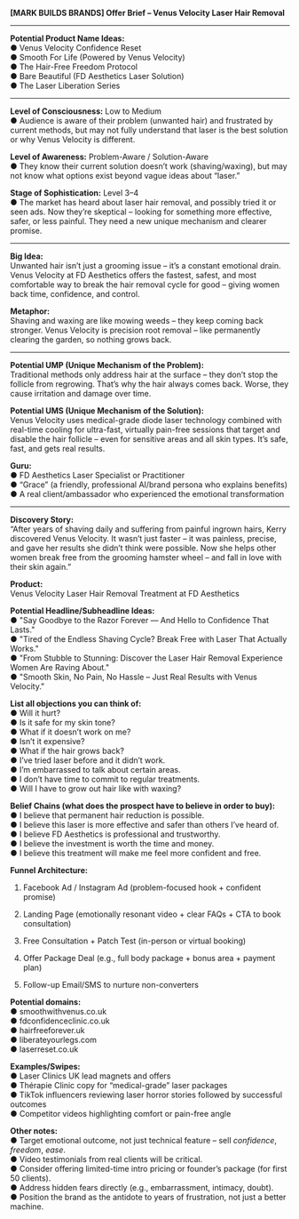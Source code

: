 **\[MARK BUILDS BRANDS\] Offer Brief – Venus Velocity Laser Hair Removal**

---

**Potential Product Name Ideas:**  
 ● Venus Velocity Confidence Reset  
 ● Smooth For Life (Powered by Venus Velocity)  
 ● The Hair-Free Freedom Protocol  
 ● Bare Beautiful (FD Aesthetics Laser Solution)  
 ● The Laser Liberation Series

---

**Level of Consciousness:** Low to Medium  
 ● Audience is aware of their problem (unwanted hair) and frustrated by current methods, but may not fully understand that laser is the best solution or why Venus Velocity is different.

**Level of Awareness:** Problem-Aware / Solution-Aware  
 ● They know their current solution doesn’t work (shaving/waxing), but may not know what options exist beyond vague ideas about “laser.”

**Stage of Sophistication:** Level 3–4  
 ● The market has heard about laser hair removal, and possibly tried it or seen ads. Now they’re skeptical – looking for something more effective, safer, or less painful. They need a new unique mechanism and clearer promise.

---

**Big Idea:**  
 Unwanted hair isn’t just a grooming issue – it’s a constant emotional drain. Venus Velocity at FD Aesthetics offers the fastest, safest, and most comfortable way to break the hair removal cycle for good – giving women back time, confidence, and control.

**Metaphor:**  
 Shaving and waxing are like mowing weeds – they keep coming back stronger. Venus Velocity is precision root removal – like permanently clearing the garden, so nothing grows back.

---

**Potential UMP (Unique Mechanism of the Problem):**  
 Traditional methods only address hair at the surface – they don’t stop the follicle from regrowing. That’s why the hair always comes back. Worse, they cause irritation and damage over time.

**Potential UMS (Unique Mechanism of the Solution):**  
 Venus Velocity uses medical-grade diode laser technology combined with real-time cooling for ultra-fast, virtually pain-free sessions that target and disable the hair follicle – even for sensitive areas and all skin types. It’s safe, fast, and gets real results.

**Guru:**  
 ● FD Aesthetics Laser Specialist or Practitioner  
 ● “Grace” (a friendly, professional AI/brand persona who explains benefits)  
 ● A real client/ambassador who experienced the emotional transformation

---

**Discovery Story:**  
 “After years of shaving daily and suffering from painful ingrown hairs, Kerry discovered Venus Velocity. It wasn’t just faster – it was painless, precise, and gave her results she didn’t think were possible. Now she helps other women break free from the grooming hamster wheel – and fall in love with their skin again.”

**Product:**  
 Venus Velocity Laser Hair Removal Treatment at FD Aesthetics

**Potential Headline/Subheadline Ideas:**  
 ● "Say Goodbye to the Razor Forever — And Hello to Confidence That Lasts."  
 ● "Tired of the Endless Shaving Cycle? Break Free with Laser That Actually Works."  
 ● "From Stubble to Stunning: Discover the Laser Hair Removal Experience Women Are Raving About."  
 ● "Smooth Skin, No Pain, No Hassle – Just Real Results with Venus Velocity."

**List all objections you can think of:**  
 ● Will it hurt?  
 ● Is it safe for my skin tone?  
 ● What if it doesn’t work on me?  
 ● Isn’t it expensive?  
 ● What if the hair grows back?  
 ● I’ve tried laser before and it didn’t work.  
 ● I’m embarrassed to talk about certain areas.  
 ● I don’t have time to commit to regular treatments.  
 ● Will I have to grow out hair like with waxing?

**Belief Chains (what does the prospect have to believe in order to buy):**  
 ● I believe that permanent hair reduction is possible.  
 ● I believe this laser is more effective and safer than others I’ve heard of.  
 ● I believe FD Aesthetics is professional and trustworthy.  
 ● I believe the investment is worth the time and money.  
 ● I believe this treatment will make me feel more confident and free.

**Funnel Architecture:**

1. Facebook Ad / Instagram Ad (problem-focused hook \+ confident promise)

2. Landing Page (emotionally resonant video \+ clear FAQs \+ CTA to book consultation)

3. Free Consultation \+ Patch Test (in-person or virtual booking)

4. Offer Package Deal (e.g., full body package \+ bonus area \+ payment plan)

5. Follow-up Email/SMS to nurture non-converters

**Potential domains:**  
 ● smoothwithvenus.co.uk  
 ● fdconfidenceclinic.co.uk  
 ● hairfreeforever.uk  
 ● liberateyourlegs.com  
 ● laserreset.co.uk

**Examples/Swipes:**  
 ● Laser Clinics UK lead magnets and offers  
 ● Thérapie Clinic copy for “medical-grade” laser packages  
 ● TikTok influencers reviewing laser horror stories followed by successful outcomes  
 ● Competitor videos highlighting comfort or pain-free angle

**Other notes:**  
 ● Target emotional outcome, not just technical feature – sell *confidence*, *freedom*, *ease*.  
 ● Video testimonials from real clients will be critical.  
 ● Consider offering limited-time intro pricing or founder’s package (for first 50 clients).  
 ● Address hidden fears directly (e.g., embarrassment, intimacy, doubt).  
 ● Position the brand as the antidote to years of frustration, not just a better machine.

